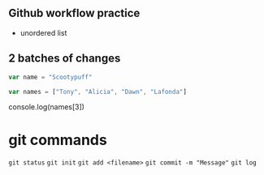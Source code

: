## Github workflow practice
- unordered list

## 2 batches of changes
```javascript
var name = "Scootypuff"

```
```javascript
var names = ["Tony", "Alicia", "Dawn", "Lafonda"]
```

console.log(names[3])

# git commands
`git status`
`git init`
`git add <filename>`
`git commit -m "Message"`
`git log`
